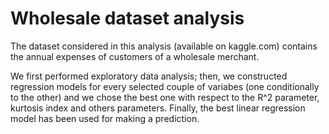 # Wholesale dataset analysis
The dataset considered in this analysis (available on kaggle.com) contains the annual expenses of customers of a wholesale merchant.

We first performed exploratory data analysis; then, we constructed regression models for every selected couple of variabes (one conditionally to the other) and we chose the best one with respect to the R^2 parameter, kurtosis index and others parameters. Finally, the best linear regression model has been used for making a prediction.
